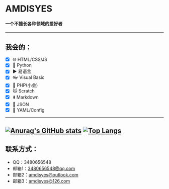 # AMDISYES
#### 一个不擅长各种领域的爱好者
---
## 我会的：
- [x] 🌐 HTML/CSS/JS
- [x] 🐍 Python
- [x] ▶️ 易语言
- [x] 👓 Visual Basic
- [x] 🐘 PHP(小会)
- [x] 🐱 Scratch
- [x] ⬇️ Markdown
- [x] 📜 JSON
- [x] 📖 YAML/Config
---
[![Anurag's GitHub stats](https://github-readme-stats.vercel.app/api?username=AMDISYES)](https://github.com/anuraghazra/github-readme-stats)
[![Top Langs](https://github-readme-stats.vercel.app/api/top-langs/?username=AMDISYES)](https://github.com/anuraghazra/github-readme-stats)
---
## 联系方式：
- QQ：3480656548
- 邮箱1：3480656548@qq.com
- 邮箱2：amdisyes@outlook.com
- 邮箱3：amdisyes@126.com
